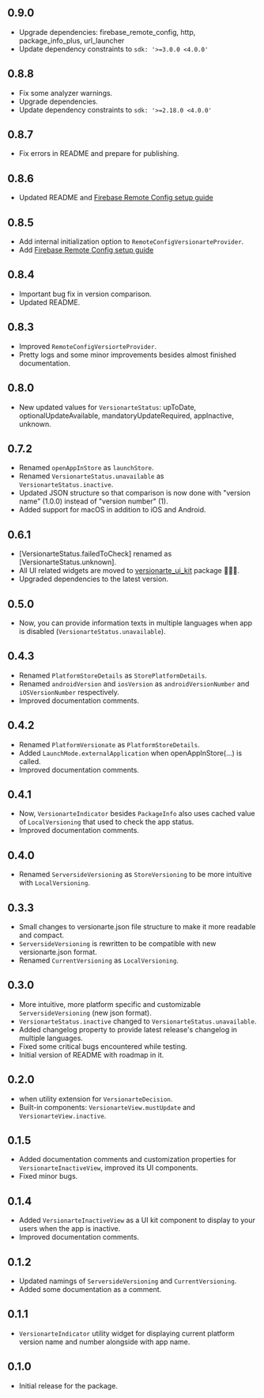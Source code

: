 ## 0.9.0
- Upgrade dependencies: firebase_remote_config, http, package_info_plus, url_launcher
- Update dependency constraints to `sdk: '>=3.0.0 <4.0.0'`

## 0.8.8
- Fix some analyzer warnings.
- Upgrade dependencies.
- Update dependency constraints to `sdk: '>=2.18.0 <4.0.0'`

## 0.8.7
- Fix errors in README and prepare for publishing.

## 0.8.6
- Updated README and [Firebase Remote Config setup guide](https://github.com/kamranbekirovyz/versionarte/blob/main/firebase_remote_config_setup.md#-firebase-remote-config-setup-guide)

## 0.8.5
- Add internal initialization option to `RemoteConfigVersionarteProvider`.
- Add [Firebase Remote Config setup guide](https://github.com/kamranbekirovyz/versionarte/blob/main/firebase_remote_config_setup.md#-firebase-remote-config-setup-guide)

## 0.8.4
- Important bug fix in version comparison.
- Updated README.

## 0.8.3
- Improved `RemoteConfigVersiorteProvider`.
- Pretty logs and some minor improvements besides almost finished documentation.

## 0.8.0
- New updated values for `VersionarteStatus`: upToDate, optionalUpdateAvailable, mandatoryUpdateRequired, appInactive, unknown.

## 0.7.2
- Renamed `openAppInStore` as `launchStore`.
- Renamed `VersionarteStatus.unavailable` as `VersionarteStatus.inactive`.
- Updated JSON structure so that comparison is now done with "version name" (1.0.0) instead of "version number" (1).
- Added support for macOS in addition to iOS and Android.

## 0.6.1
- [VersionarteStatus.failedToCheck] renamed as [VersionarteStatus.unknown].
- All UI related widgets are moved to <a href="https://pub.dev/packages/versionarte_ui_kit">versionarte_ui_kit</a> package 💆🏻‍♂️.
- Upgraded dependencies to the latest version.

## 0.5.0
- Now, you can provide information texts in multiple languages when app is disabled (`VersionarteStatus.unavailable`).

## 0.4.3
- Renamed `PlatformStoreDetails` as `StorePlatformDetails`.
- Renamed `androidVersion` and `iosVersion` as `androidVersionNumber` and `iOSVersionNumber` respectively.
- Improved documentation comments.

## 0.4.2
- Renamed `PlatformVersionate` as `PlatformStoreDetails`.
- Added `LaunchMode.externalApplication` when openAppInStore(...) is called.
- Improved documentation comments.

## 0.4.1
- Now, `VersionarteIndicator` besides `PackageInfo` also uses cached value of `LocalVersioning` that used to check the app status.
- Improved documentation comments.

## 0.4.0
- Renamed `ServersideVersioning` as `StoreVersioning` to be more intuitive with `LocalVersioning`.

## 0.3.3
- Small changes to versionarte.json file structure to make it more readable and compact.
- `ServersideVersioning` is rewritten to be compatible with new versionarte.json format.
- Renamed `CurrentVersioning` as `LocalVersioning`.

## 0.3.0
- More intuitive, more platform specific and customizable `ServersideVersioning` (new json format).
- `VersionarteStatus.inactive` changed to `VersionarteStatus.unavailable`.
- Added changelog property to provide latest release's changelog in multiple languages.
- Fixed some critical bugs encountered while testing.
- Initial version of README with roadmap in it.

## 0.2.0
- when utility extension for `VersionarteDecision`.
- Built-in components: `VersionarteView.mustUpdate` and `VersionarteView.inactive`.

## 0.1.5

- Added documentation comments and customization properties for `VersionarteInactiveView`, improved its UI components.
- Fixed minor bugs.

## 0.1.4

- Added `VersionarteInactiveView` as a UI kit component to display to your users when the app is inactive.
- Improved documentation comments.

## 0.1.2

- Updated namings of `ServersideVersioning` and `CurrentVersioning`.
- Added some documentation as a comment.

## 0.1.1

- `VersionarteIndicator` utility widget for displaying current platform version name and number alongside with app name.

## 0.1.0

- Initial release for the package.
